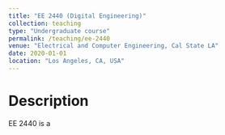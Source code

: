 ```yaml
---
title: "EE 2440 (Digital Engineering)"
collection: teaching
type: "Undergraduate course"
permalink: /teaching/ee-2440
venue: "Electrical and Computer Engineering, Cal State LA"
date: 2020-01-01
location: "Los Angeles, CA, USA"
---
```


# Description

EE 2440 is a 
